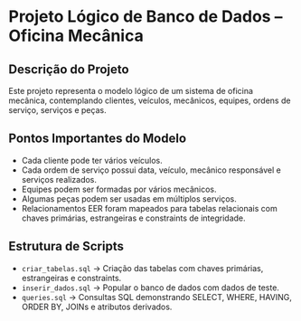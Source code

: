 # Projeto Lógico de Banco de Dados – Oficina Mecânica

## Descrição do Projeto
Este projeto representa o modelo lógico de um sistema de oficina mecânica, contemplando clientes, veículos, mecânicos, equipes, ordens de serviço, serviços e peças.

## Pontos Importantes do Modelo
- Cada cliente pode ter vários veículos.
- Cada ordem de serviço possui data, veículo, mecânico responsável e serviços realizados.
- Equipes podem ser formadas por vários mecânicos.
- Algumas peças podem ser usadas em múltiplos serviços.
- Relacionamentos EER foram mapeados para tabelas relacionais com chaves primárias, estrangeiras e constraints de integridade.

## Estrutura de Scripts
- `criar_tabelas.sql` → Criação das tabelas com chaves primárias, estrangeiras e constraints.
- `inserir_dados.sql` → Popular o banco de dados com dados de teste.
- `queries.sql` → Consultas SQL demonstrando SELECT, WHERE, HAVING, ORDER BY, JOINs e atributos derivados.
